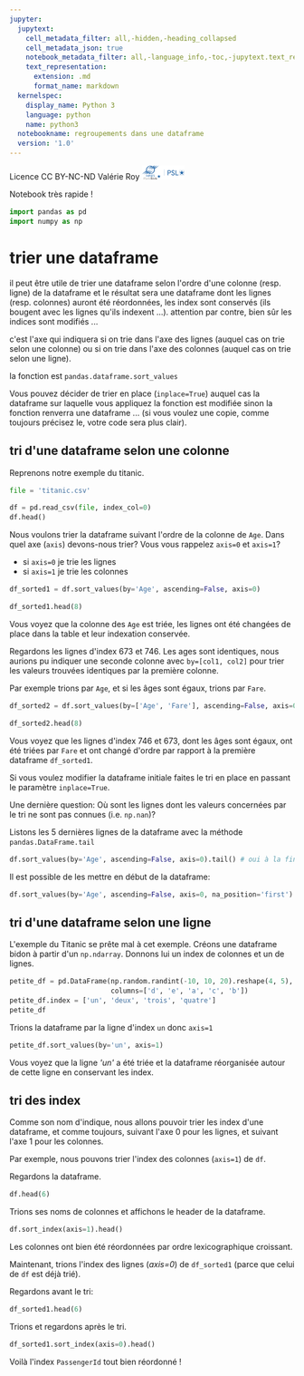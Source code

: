 ```yaml
---
jupyter:
  jupytext:
    cell_metadata_filter: all,-hidden,-heading_collapsed
    cell_metadata_json: true
    notebook_metadata_filter: all,-language_info,-toc,-jupytext.text_representation.jupytext_version,-jupytext.text_representation.format_version
    text_representation:
      extension: .md
      format_name: markdown
  kernelspec:
    display_name: Python 3
    language: python
    name: python3
  notebookname: regroupements dans une dataframe
  version: '1.0'
---
```


<div class="licence">
<span>Licence CC BY-NC-ND</span>
<span>Valérie Roy</span>
<span><img src="media/ensmp-25-alpha.png" /></span>
</div>


Notebook très rapide !

```python
import pandas as pd
import numpy as np
```

# trier une dataframe


il peut être utile de trier une dataframe selon l'ordre d'une colonne (resp. ligne) de la dataframe et le résultat sera une dataframe dont les lignes (resp. colonnes) auront été réordonnées, les index sont conservés (ils bougent avec les lignes qu'ils indexent ...). attention par contre, bien sûr les indices sont modifiés ...

c'est l'axe qui indiquera si on trie dans l'axe des lignes (auquel cas on trie selon une colonne) ou si on trie dans l'axe des colonnes (auquel cas on trie selon une ligne).

la fonction est `pandas.dataframe.sort_values`


Vous pouvez décider de trier en place (`inplace=True`) auquel cas la dataframe sur laquelle vous appliquez la fonction est modifiée sinon la fonction renverra une dataframe ... (si vous voulez une copie, comme toujours précisez le, votre code sera plus clair).


## tri d'une dataframe selon une colonne


Reprenons notre exemple du titanic.

```python
file = 'titanic.csv'
```

```python
df = pd.read_csv(file, index_col=0)
df.head()
```

Nous voulons trier la dataframe suivant l'ordre de la colonne de `Age`. Dans quel axe (`axis`) devons-nous trier? Vous vous rappelez `axis=0` et `axis=1`?
   - si `axis=0` je trie les lignes
   - si `axis=1` je trie les colonnes 

```python
df_sorted1 = df.sort_values(by='Age', ascending=False, axis=0)
```

```python
df_sorted1.head(8)
```

Vous voyez que la colonne des `Age` est triée, les lignes ont été changées de place dans la table et leur indexation conservée.

<!-- #region {"tags": []} -->
Regardons les lignes d'index 673 et 746. Les ages sont identiques, nous aurions pu indiquer une seconde colonne avec `by=[col1, col2]` pour trier les valeurs trouvées identiques par la première colonne.

Par exemple trions par `Age`, et si les âges sont égaux, trions par `Fare`.
<!-- #endregion -->

```python
df_sorted2 = df.sort_values(by=['Age', 'Fare'], ascending=False, axis=0)
```

```python
df_sorted2.head(8)
```

Vous voyez que les lignes d'index 746 et 673, dont les âges sont égaux, ont été triées par `Fare` et ont changé d'ordre par rapport à la première dataframe `df_sorted1`.


Si vous voulez modifier la dataframe initiale faites le tri en place en passant le paramètre `inplace=True`.

<!-- #region {"tags": ["level_intermediate"]} -->
Une dernière question: Où sont les lignes dont les valeurs concernées par le tri ne sont pas connues (i.e. `np.nan`)?

Listons les 5 dernières lignes de la dataframe avec la méthode `pandas.DataFrame.tail` 
<!-- #endregion -->

```python tags=["level_intermediate"]
df.sort_values(by='Age', ascending=False, axis=0).tail() # oui à la fin
```

<!-- #region {"tags": ["level_intermediate"]} -->
Il est possible de les mettre en début de la dataframe:
<!-- #endregion -->

```python tags=["level_intermediate"]
df.sort_values(by='Age', ascending=False, axis=0, na_position='first').head()
```

## tri d'une dataframe selon une ligne


L'exemple du Titanic se prête mal à cet exemple. Créons une dataframe bidon à partir d'un `np.ndarray`. Donnons lui un index de colonnes et un de lignes.

```python
petite_df = pd.DataFrame(np.random.randint(-10, 10, 20).reshape(4, 5),
                         columns=['d', 'e', 'a', 'c', 'b'])
petite_df.index = ['un', 'deux', 'trois', 'quatre']
petite_df
```

Trions la dataframe par la ligne d'index `un` donc `axis=1`

```python
petite_df.sort_values(by='un', axis=1)
```

Vous voyez que la ligne *'un'* a été triée et la dataframe réorganisée autour de cette ligne en conservant les index.


## tri des index


Comme son nom d'indique, nous allons pouvoir trier les index d'une dataframe, et comme toujours, suivant l'axe 0 pour les lignes, et suivant l'axe 1 pour les colonnes.


Par exemple, nous pouvons trier l'index des colonnes (`axis=1`) de `df`. 


Regardons la dataframe.

```python
df.head(6)
```

Trions ses noms de colonnes et affichons le header de la dataframe.

```python
df.sort_index(axis=1).head()
```

Les colonnes ont bien été réordonnées par ordre lexicographique croissant.


Maintenant, trions l'index des lignes (*axis=0*) de `df_sorted1` (parce que celui de `df` est déjà trié). 


Regardons avant le tri:

```python
df_sorted1.head(6)
```

Trions et regardons après le tri.

```python
df_sorted1.sort_index(axis=0).head()
```

Voilà l'index `PassengerId` tout bien réordonné !

